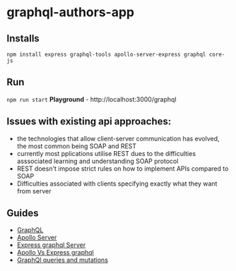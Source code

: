 # graphql-authors-app

## Installs
```
npm install express graphql-tools apollo-server-express graphql core-js
```

## Run
`npm run start`
**Playground** - http://localhost:3000/graphql

## Issues with existing api approaches:
- the technologies that allow client-server communication has evolved, the most common being SOAP and REST
- currently most pplications utilise REST dues to the difficulties asssociated learning and understanding SOAP protocol
- REST doesn't impose strict rules on how to implement APIs compared to SOAP
- Difficulties associated with clients specifying exactly what they want from server

## Guides
- [GraphQL](guides/graphql.md)
- [Apollo Server](guides/apolloServer.md)
- [Express graphql Server](guides/serverSetup.md)
- [Apollo Vs Express graphql](guides/apolloVsExpressgraphql.md)
- [GraphQl queries and mutations](guides/queriesAndMutations.md)